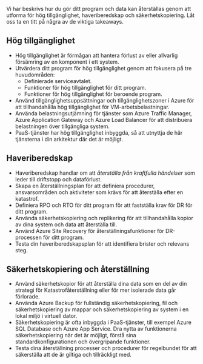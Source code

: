 Vi har beskrivs hur du gör ditt program och data kan återställas genom att utforma för hög tillgänglighet, haveriberedskap och säkerhetskopiering. Låt oss ta en titt på några av de viktiga takeaways.

## <a name="high-availability"></a>Hög tillgänglighet

- Hög tillgänglighet är förmågan att hantera förlust av eller allvarlig försämring av en komponent i ett system.
- Utvärdera ditt program för hög tillgänglighet genom att fokusera på tre huvudområden:
  - Definierade serviceavtalet.
  - Funktioner för hög tillgänglighet för ditt program.
  - Funktioner för hög tillgänglighet för beroende program.
- Använd tillgänglighetsuppsättningar och tillgänglighetszoner i Azure för att tillhandahålla hög tillgänglighet för VM-arbetsbelastningar.
- Använda belastningsutjämning för tjänster som Azure Traffic Manager, Azure Application Gateway och Azure Load Balancer för att distribuera belastningen över tillgängliga system.
- PaaS-tjänster har hög tillgänglighet inbyggda, så att utnyttja de här tjänsterna i din arkitektur där det är möjligt.

## <a name="disaster-recovery"></a>Haveriberedskap

- Haveriberedskap handlar om att *återställa från kraftfulla händelser* som leder till driftstopp och dataförlust.
- Skapa en återställningsplan för att definiera procedurer, ansvarsområden och aktiviteter som krävs för att återställa efter en katastrof.
- Definiera RPO och RTO för ditt program för att fastställa krav för DR för ditt program.
- Använda säkerhetskopiering och replikering för att tillhandahålla kopior av dina system och data att återställa till.
- Använd Azure Site Recovery för återställningsfunktioner för DR-processen för ditt program.
- Testa din haveriberedskapsplan för att identifiera brister och relevans steg.

## <a name="backup-and-restore"></a>Säkerhetskopiering och återställning

- Använd säkerhetskopior för att återställa dina data som en del av din strategi för Katastrofåterställning eller för mer isolerade data går förlorade.
- Använda Azure Backup för fullständig säkerhetskopiering, fil och säkerhetskopiering av mappar och säkerhetskopiering av system i en lokal miljö i virtuell dator.
- Säkerhetskopiering är ofta inbyggda i PaaS-tjänster, till exempel Azure SQL Database och Azure App Service. Dra nytta av funktionerna säkerhetskopiering när det är möjligt, förstå sina standardkonfigurationen och övergripande funktioner.
- Testa dina återställning processer och procedurer för regelbundet för att säkerställa att de är giltiga och tillräckligt med.
